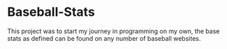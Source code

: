 # Baseball-Stats
This project was to start my journey in programming on my own, the base stats as defined can be found on any number of baseball websites.
